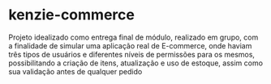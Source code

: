 # kenzie-commerce

Projeto idealizado como entrega final de módulo, realizado em grupo, com a finalidade de simular uma aplicação real de E-commerce, 
onde haviam três tipos de usuários e diferentes níveis de permissões para os mesmos, possibilitando a criação de itens, atualização e uso de estoque, 
assim como sua validação antes de qualquer pedido
